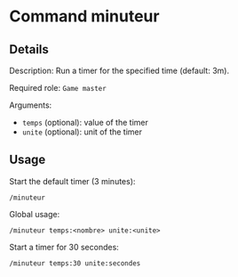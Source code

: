 # Command minuteur

## Details

<!-- --8<-- [start:details] -->
Description: Run a timer for the specified time (default: 3m).

Required role: `Game master`

Arguments:

* `temps` (optional): value of the timer
* `unite` (optional): unit of the timer
<!-- --8<-- [end:details] -->

## Usage

<!-- --8<-- [start:usage] -->
Start the default timer (3 minutes):

```text
/minuteur
```

Global usage:

```text
/minuteur temps:<nombre> unite:<unite>
```

Start a timer for 30 secondes:

```text
/minuteur temps:30 unite:secondes
```
<!-- --8<-- [end:usage] -->
